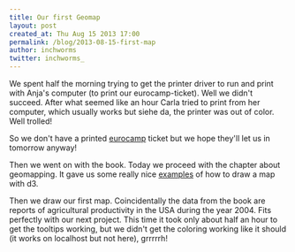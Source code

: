 ```yaml
---
title: Our first Geomap
layout: post
created_at: Thu Aug 15 2013 17:00
permalink: /blog/2013-08-15-first-map
author: inchworms
twitter: inchworms_
---
```


We spent half the morning trying to get the printer driver to run and print with Anja's computer (to print our eurocamp-ticket). Well we didn't succeed. After what seemed like an hour Carla tried to print from her computer, which usually works but siehe da, the printer was out of color.
Well trolled!

So we don't have a printed [eurocamp](http://2013.eurucamp.org/) ticket but we hope they'll let us in tomorrow anyway!

Then we went on with the book. Today we proceed with the chapter about geomapping. It gave us some really nice [examples](http://bl.ocks.org/mbostock/3711652) of how to draw a map with d3.

Then we draw our first map. Coincidentally the data from the book are reports of agricultural productivity in the USA during the year 2004. Fits perfectly with our next project. This time it took only about half an hour to get the tooltips working, but we didn't get the coloring working like it should (it works on localhost but not here), grrrrrh!


<div id="geo_mapping_usa" ></div>
<script type="text/javascript">

      //Width and height
      var w = 700;
      var h = 500;

      //Define map projection
      var projection = d3.geo.albersUsa()
                   .translate([w/2, h/2])
                   .scale([700]);

      //Define path generator
      var path = d3.geo.path()
               .projection(projection);

      var div = d3.select("body").append("div")   
          .attr("class", "tooltip_geomapping")               
          .style("opacity", 0);
               
      //Define quantize scale to sort data values into buckets of color
      var color_geo_map = d3.scale.quantize()
                .range(["rgb(237,248,233)","rgb(186,228,179)","rgb(116,196,118)","rgb(49,163,84)","rgb(0,109,44)"]);
                //Colors taken from colorbrewer.js, included in the D3 download

      //Create SVG element
      var svg = d3.select("#geo_mapping_usa")
            .append("svg")
            .attr("width", w)
            .attr("height", h);

      //Load in agriculture data
      d3.csv("/data/us-ag-productivity-2004.csv", function(data) {

        //Set input domain for color scale
        color_geo_map.domain([
          d3.min(data, function(d) { return d.value; }), 
          d3.max(data, function(d) { return d.value; })
        ]);

        //Load in GeoJSON data
        d3.json("/data/us-states.json", function(json) {

          //Merge the ag. data and GeoJSON
          //Loop through once for each ag. data value
          for (var i = 0; i < data.length; i++) {
        
            //Grab state name
            var dataState = data[i].state;
            
            //Grab data value, and convert from string to float
            var dataValue = parseFloat(data[i].value);
        
            //Find the corresponding state inside the GeoJSON
            for (var j = 0; j < json.features.length; j++) {
            
              var jsonState = json.features[j].properties.name;
        
              if (dataState == jsonState) {
            
                //Copy the data value into the JSON
                json.features[j].properties.value = dataValue;
                
                //Stop looking through the JSON
                break;
                
              }
            }   
          }

          //Bind data and create one path per GeoJSON feature
          svg.selectAll("path")
             .data(json.features)
             .enter()
             .append("path")
             .attr("d", path)
             .style("stroke", 'rgb(0,104,55)')
             .style("fill", function(d) {
                //Get data value
                var value = d.properties.value;
                
                if (value) {
                  //If value exists…
                  return color_geo_map(value);
                } else {
                  //If value is undefined…
                  return "#ccc";
                }
              })
             .on("mouseover", function(d) {      
                div
                    .transition()        
                    .duration(200)      
                    .style("opacity", .9);      
                div
                    .html(d.properties.name)
                    .style("left", (d3.event.pageX) + "px")     
                    .style("top", (d3.event.pageY - 28) + "px");    
              })                  
              .on("mouseout", function(d) {       
                div
                  .transition()        
                  .duration(500)      
                . style("opacity", 0);   
             });
      
        });
      
      });
      
    </script>



